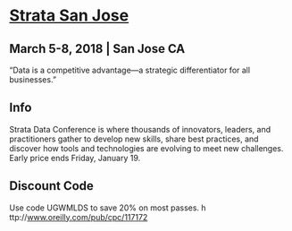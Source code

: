 # [Strata San Jose](https://conferences.oreilly.com/strata/strata-ca)

## March 5-8, 2018 | San Jose CA

“Data is a competitive advantage—a strategic differentiator for all businesses.” 

## Info
Strata Data Conference is where thousands of innovators, leaders, and practitioners gather to develop new skills, share best practices, and discover how tools and technologies are evolving to meet new challenges. Early price ends Friday, January 19. 

## Discount Code
Use code UGWMLDS to save 20% on most passes.
h
ttp://www.oreilly.com/pub/cpc/117172




